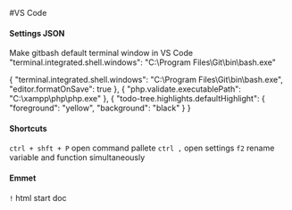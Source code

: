 #VS Code

#### Settings JSON
Make gitbash default terminal window in VS Code
"terminal.integrated.shell.windows": "C:\\Program Files\\Git\\bin\\bash.exe"

{
  "terminal.integrated.shell.windows": "C:\\Program Files\\Git\\bin\\bash.exe",
  "editor.formatOnSave": true
},
{
  "php.validate.executablePath": "C:\\xampp\php\php.exe"
},
{
  "todo-tree.highlights.defaultHighlight": {
    "foreground": "yellow",
    "background": "black"
  }
}

#### Shortcuts
`ctrl + shft + P` open command pallete
`ctrl ,` open settings
`f2` rename variable and function simultaneously

#### Emmet
`!` html start doc
